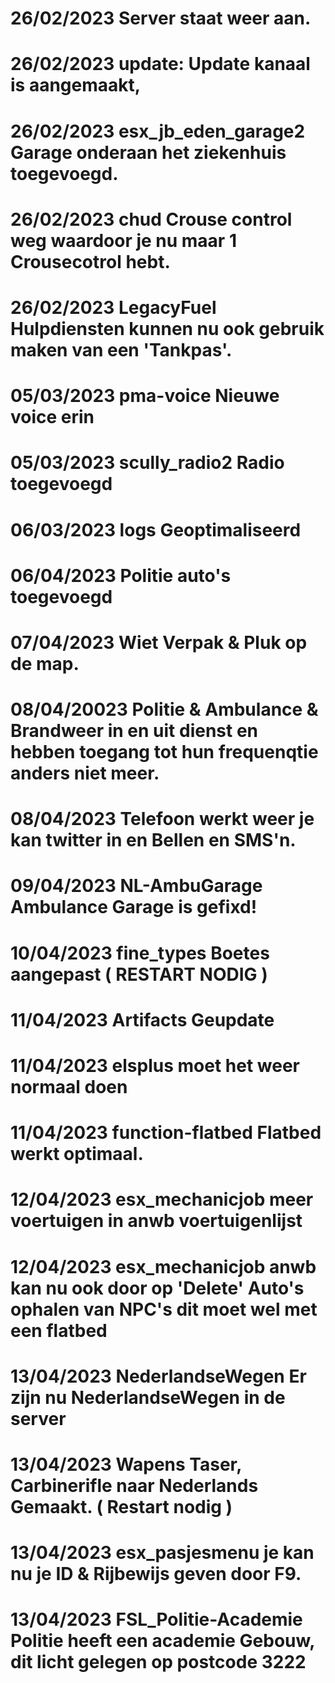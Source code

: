 # 26/02/2023 Server staat weer aan. 
# 26/02/2023 update: Update kanaal is aangemaakt,
# 26/02/2023 esx_jb_eden_garage2 Garage onderaan het ziekenhuis toegevoegd.
# 26/02/2023 chud Crouse control weg waardoor je nu maar 1 Crousecotrol hebt.
# 26/02/2023 LegacyFuel Hulpdiensten kunnen nu ook gebruik maken van een 'Tankpas'.
# 05/03/2023 pma-voice Nieuwe voice erin
# 05/03/2023 scully_radio2 Radio toegevoegd
# 06/03/2023 logs Geoptimaliseerd 
# 06/04/2023 Politie auto's toegevoegd 
# 07/04/2023 Wiet Verpak & Pluk op de map.
# 08/04/20023 Politie & Ambulance & Brandweer in en uit dienst en hebben toegang tot hun frequenqtie anders niet meer.
# 08/04/2023 Telefoon werkt weer je kan twitter in en Bellen en SMS'n.
# 09/04/2023 NL-AmbuGarage  Ambulance Garage is gefixd!
# 10/04/2023 fine_types Boetes aangepast ( RESTART NODIG )
# 11/04/2023 Artifacts Geupdate
# 11/04/2023 elsplus moet het weer normaal doen
# 11/04/2023 function-flatbed Flatbed werkt optimaal.
# 12/04/2023 esx_mechanicjob meer voertuigen in anwb voertuigenlijst
# 12/04/2023 esx_mechanicjob anwb kan nu ook door op 'Delete' Auto's ophalen van NPC's dit moet wel met een flatbed
# 13/04/2023 NederlandseWegen Er zijn nu NederlandseWegen in de server
# 13/04/2023 Wapens Taser, Carbinerifle naar Nederlands Gemaakt. ( Restart nodig ) 
# 13/04/2023  esx_pasjesmenu je kan nu je ID & Rijbewijs geven door F9. 
# 13/04/2023 FSL_Politie-Academie Politie heeft een academie Gebouw, dit licht gelegen op postcode 3222
